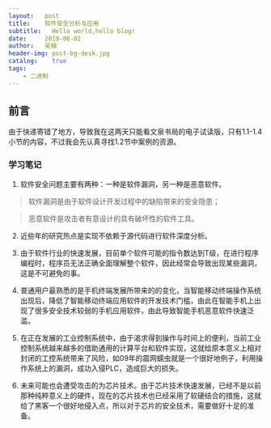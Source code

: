 ```yaml
---
layout:   post
title:    软件安全分析与应用
subtitle:   Hello world,hello blog!
date:     2019-06-02
author:   吴柚
header-img: post-bg-desk.jpg
catalog:    true
tags:
    - 二进制
---
```


## 前言

由于快递寄错了地方，导致我在这两天只能看文泉书局的电子试读版，只有1.1-1.4小节的内容，不过我会先认真寻找1.2节中案例的资源。

### 学习笔记

1. 软件安全问题主要有两种：一种是软件漏洞，另一种是恶意软件。

> 软件漏洞是由于软件设计开发过程中的缺陷带来的安全隐患；

> 恶意软件是攻击者有意设计的具有破坏性的软件工具。

2. 近些年的研究热点是实现不依赖于源代码进行软件深度分析。

3. 由于软件行业的快速发展，目前单个软件可能的指令数达到T级，在进行程序编程时，程序员无法正确全面理解整个软件，因此经常会导致出现某些漏洞，这是不可避免的事。

4. 普通用户最熟悉的是手机终端发展所带来的的变化，当智能移动终端操作系统出现后，降低了智能移动终端应用软件的开发技术门槛，由此在智能手机上出现了很多安全技术较弱的手机应用软件，由此导致智能手机恶意软件快速泛滥。

5. 在正在发展的工业控制系统中，由于渴求得到操作与时间上的便利，当前工业控制系统越来越多的借助通用的计算平台和软件实现，这就给原本意义上相对封闭的工控系统带来了风险，如09年的震网蠕虫就是一个很好地例子，利用操作系统上的漏洞，成功入侵PLC，造成巨大的损失。

6. 未来可能也会遭受攻击的为芯片技术。由于芯片技术快速发展，已经不是以前那种纯粹意义上的硬件，现在的芯片技术也已经采用了软硬结合的措施，这就给了黑客一个很好地侵入点，所以对于芯片的安全技术，需要做好十足的准备。
